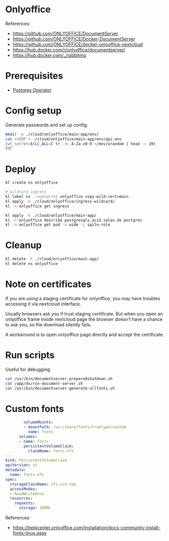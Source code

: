
# Onlyoffice

References:
- https://github.com/ONLYOFFICE/DocumentServer
- https://github.com/ONLYOFFICE/Docker-DocumentServer
- https://github.com/ONLYOFFICE/docker-onlyoffice-nextcloud
- https://hub.docker.com/r/onlyoffice/documentserver/
- https://hub.docker.com/_/rabbitmq

# Prerequisites

- [Postgres Operator](../../storage/postgres/readme.md)

# Config setup

Generate passwords and set up config.

```bash
mkdir -p ./cloud/onlyoffice/main-app/env/
cat <<EOF > ./cloud/onlyoffice/main-app/env/api.env
jwt_secret=$(LC_ALL=C tr -dc A-Za-z0-9 </dev/urandom | head -c 20)
EOF
```

# Deploy

```bash
kl create ns onlyoffice

# wildcard ingress
kl label ns --overwrite onlyoffice copy-wild-cert=main
kl apply -k ./cloud/onlyoffice/ingress-wildcard/
kl -n onlyoffice get ingress

kl apply -k ./cloud/onlyoffice/main-app/
kl -n onlyoffice describe postgresqls.acid.zalan.do postgres
kl -n onlyoffice get pod -o wide -L spilo-role
```

# Cleanup

```bash
kl delete -k ./cloud/onlyoffice/main-app/
kl delete ns onlyoffice
```

# Note on certificates

If you are using a staging certificate for onlyoffice,
you may have troubles accessing it via nextcloud interface.

Usually browsers ask you if trust staging certificate.
But when you open an onlyoffice frame inside nextcloud page
the browser doesn't have a chance to ask you,
so the download silently fails.

A workaround is to open onlyoffice page directly and accept the certificate.

# Run scripts

Useful for debugging.

```bash
cat /usr/bin/documentserver-prepare4shutdown.sh
cat /app/ds/run-document-server.sh
cat /usr/bin/documentserver-generate-allfonts.sh
```

# Custom fonts

```yaml
        volumeMounts:
        - mountPath: /usr/share/fonts/truetype/custom
          name: fonts
      volumes:
      - name: fonts
        persistentVolumeClaim:
          claimName: fonts-nfs
---
kind: PersistentVolumeClaim
apiVersion: v1
metadata:
  name: fonts-nfs
spec:
  storageClassName: nfs-ssd-tmp
  accessModes:
  - ReadWriteOnce
  resources:
    requests:
      storage: 100Mi
```

References:
- https://helpcenter.onlyoffice.com/installation/docs-community-install-fonts-linux.aspx
